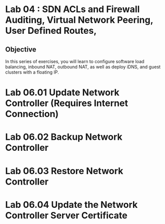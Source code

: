# Lab 04 : SDN ACLs and Firewall Auditing, Virtual Network Peering, User Defined Routes, 

## Objective

In this series of exercises, you will learn to configure software load balancing, inbound NAT, outbound NAT, as well as deploy iDNS, and guest clusters with a floating IP.

# Lab 06.01 Update Network Controller (Requires Internet Connection)

# Lab 06.02 Backup Network Controller

# Lab 06.03 Restore Network Controller

# Lab 06.04 Update the Network Controller Server Certificate

